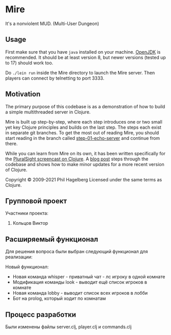 # Mire

It's a nonviolent MUD. (Multi-User Dungeon)

## Usage

First make sure that you have `java` installed on your
machine. [OpenJDK](https://adoptopenjdk.net) is recommended. It should
be at least version 8, but newer versions (tested up to 17) should work too.

Do `./lein run` inside the Mire directory to launch the Mire
server. Then players can connect by telnetting to port 3333.

## Motivation

The primary purpose of this codebase is as a demonstration of how to
build a simple multithreaded server in Clojure.

Mire is built up step-by-step, where each step introduces one or two
small yet key Clojure principles and builds on the last step. The
steps each exist in separate git branches. To get the most out of
reading Mire, you should start reading in the branch called
[step-01-echo-server](http://github.com/technomancy/mire/tree/01-echo-server)
and continue from there.

While you can learn from Mire on its own, it has been written
specifically for the [PluralSight screencast on
Clojure](https://www.pluralsight.com/courses/functional-programming-clojure).
A [blog post](https://technomancy.us/136) steps through the codebase
and shows how to make minor updates for a more recent version of Clojure.

Copyright © 2009-2021 Phil Hagelberg
Licensed under the same terms as Clojure.

## Групповой проект

Участники проекта:

1. Кольцов Виктор

## Расширяемый функционал

Для решения вопроса были выбран следующий функционал для реализации:

Новый функционал:
- Новая команда whisper - приватный чат - лс игроку в одной комнате
- Модификация команды look - выводит ещё список игроков в комнате
- Новая команда lobby - выводит список всех игроков в лобби
- Бот на prolog, который ходит по комнатам

## Процесс разработки

Были изменены файлы server.clj, player.clj и commands.clj
